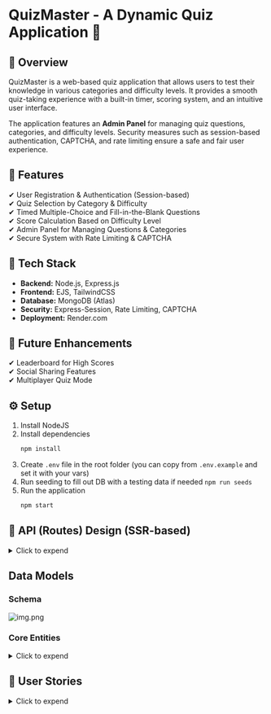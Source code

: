 # QuizMaster - A Dynamic Quiz Application 🎯

## 📌 Overview

QuizMaster is a web-based quiz application that allows users to test their knowledge in various categories and
difficulty levels. It provides a smooth quiz-taking experience with a built-in timer, scoring system, and an intuitive
user interface.

The application features an **Admin Panel** for managing quiz questions, categories, and difficulty levels. Security
measures such as session-based authentication, CAPTCHA, and rate limiting ensure a safe and fair user experience.

## 🚀 Features

✔ User Registration & Authentication (Session-based)  
✔ Quiz Selection by Category & Difficulty  
✔ Timed Multiple-Choice and Fill-in-the-Blank Questions  
✔ Score Calculation Based on Difficulty Level  
✔ Admin Panel for Managing Questions & Categories  
✔ Secure System with Rate Limiting & CAPTCHA

## 🔧 Tech Stack

- **Backend:** Node.js, Express.js
- **Frontend:** EJS, TailwindCSS
- **Database:** MongoDB (Atlas)
- **Security:** Express-Session, Rate Limiting, CAPTCHA
- **Deployment:** Render.com

## 🎯 Future Enhancements

✔ Leaderboard for High Scores  
✔ Social Sharing Features  
✔ Multiplayer Quiz Mode

## ⚙️ Setup

1. Install NodeJS
2. Install dependencies
    ```bash
    npm install
    ```
3. Create `.env` file in the root folder (you can copy from `.env.example` and set it with your vars)
4. Run seeding to fill out DB with a testing data if needed `npm run seeds`
5. Run the application
   ```bash
   npm start
    ```

## 🔖 API (Routes) Design (SSR-based)

<details>
  <summary>Click to expend</summary>

### **User Authentication**

| Method | Endpoint         | Description                   |
|--------|------------------|-------------------------------|
| `GET`  | `/auth/login`    | Show login page               |
| `POST` | `/auth/login`    | Login user & start session    |
| `GET`  | `/auth/register` | Show registration page        |
| `POST` | `/auth/register` | Register a new user           |
| `POST` | `/auth/logout`   | Logout user & destroy session |

### **Quiz Participation**

| Method | Endpoint        | Description                                     |
|--------|-----------------|-------------------------------------------------|
| `GET`  | `/quiz`         | Show quiz selection page (category, difficulty) |
| `POST` | `/quiz/start`   | Start quiz & fetch questions                    |
| `POST` | `/quiz/submit`  | Submit answers & calculate score                |
| `GET`  | `/quiz/history` | Show user's past quiz history                   |

### **Admin Panel - Questions Management**

| Method | Endpoint                      | Description                                        |
|--------|-------------------------------|----------------------------------------------------|
| `GET`  | `/admin/questions`            | Show all questions (with search, sort, pagination) |
| `GET`  | `/admin/questions/new`        | Show form to add a new question                    |
| `POST` | `/admin/questions/create`     | Add a new question                                 |
| `GET`  | `/admin/questions/edit/:id`   | Show form to edit a question                       |
| `POST` | `/admin/questions/update/:id` | Update an existing question                        |
| `POST` | `/admin/questions/delete/:id` | Delete a question                                  |

### **Admin Panel - Categories & Difficulty Levels**

| Method | Endpoint                       | Description                          |
|--------|--------------------------------|--------------------------------------|
| `GET`  | `/admin/categories`            | Show all categories                  |
| `GET`  | `/admin/categories/new`        | Show form to add a category          |
| `POST` | `/admin/categories/create`     | Add a new category                   |
| `GET`  | `/admin/categories/edit/:id`   | Show form to edit a category         |
| `POST` | `/admin/categories/update/:id` | Update category details              |
| `POST` | `/admin/categories/delete/:id` | Delete a category                    |
| `GET`  | `/admin/difficulty`            | Show all difficulty levels           |
| `GET`  | `/admin/difficulty/new`        | Show form to add a difficulty level  |
| `POST` | `/admin/difficulty/create`     | Add a new difficulty level           |
| `GET`  | `/admin/difficulty/edit/:id`   | Show form to edit a difficulty level |
| `POST` | `/admin/difficulty/update/:id` | Update difficulty details            |
| `POST` | `/admin/difficulty/delete/:id` | Delete a difficulty level            |

### **Security & Performance**

TBD

| Method | Endpoint                     | Description                              |
|--------|------------------------------|------------------------------------------|
| `GET`  | `/security/captcha`          | Get CAPTCHA challenge before quiz starts |
| `POST` | `/security/validate-captcha` | Validate CAPTCHA response                |
| `GET`  | `/security/rate-limit`       | View rate-limiting status (admin only)   |

### **Future Features (Leaderboard & Social)**

TBD

| Method | Endpoint       | Description                      |
|--------|----------------|----------------------------------|
| `GET`  | `/leaderboard` | Show top quiz scores             |
| `POST` | `/share/score` | Share quiz score on social media |

</details>

## Data Models

### Schema

![img.png](docs/img.png)

### Core Entities

<details>
  <summary>Click to expend</summary>

1. **User** Model
    1. Schema:

        ```jsx
        User {
          _id: ObjectId,
          username: String,  // Unique, min 3, max 30 chars
          email: String,  // Unique, valid email
          password: String,  // Hashed, min 8 chars
          role: String,  // "user" or "admin"
          createdAt: Date
        }
        ```

    2. Indexes:
        - `{ "email": 1 }`  - unique
        - `{ "username": 1 }`  - unique
    3. Validation rules:
        - `username`: Min 3, max 30 chars, unique
        - `email`: Valid format, unique
        - `password`: Min 8 chars, hashed before storing
2. **Question** Model
    1. Schema:

        ```jsx
        Question {
          _id: ObjectId,
          userId: ObjectId (Reference to User),  // Required   
          categoryId: ObjectId (Reference to Category),  // Required
          difficultyId: ObjectId (Reference to Difficulty),  // Required
          questionText: String,  // Required, max 1000 chars
          options: [
            { id: "A", text: "Option 1" },
            { id: "B", text: "Option 2" },
            { id: "C", text: "Option 3" },
            { id: "D", text: "Option 4" }
          ],  // At least 2 options, max 6
          correctAnswer: "A",  // Must match one of `options.id`
          type: "multiple-choice",  // Enum: ['multiple-choice', 'single-choice', 'fill-in']
          createdAt: Date
        }
        ```

    2. Indexes:
        - `{ "categoryId": 1, "difficultyId": 1 }`  - filtering
        - `{ "createdAt": -1 }`  - sorting by newest questions
    3. Validation rules:
        - `questionText`: Required, max 500 chars
        - `options`: Min 2, max 6
        - `correctAnswer`: Must be one of `options.id`
        - `type`: Enum: `["multiple-choice", "single-choice", "fill-in"]`
3. **QuizSession** Model
    1. Schema:

        ```jsx
        QuizSession {
          _id: ObjectId,
          userId: ObjectId (Reference to User),  // Required
          categoryId: ObjectId (Reference to Category),  // Required
          difficultyId: ObjectId (Reference to Difficulty),  // Required
          score: Number,  // Calculated after submission
          createdAt: Date
        }
        ```

    2. Indexes:
        - `{ "userId": 1, "createdAt": -1 }` - fast user history lookup
        - `{ "categoryId": 1 }`  - filtering by category
        - `{ "difficultyId": 1 }` - filtering by difficulty
    3. Validation rules:
        - `userId`: Required, must exist in User model
        - `categoryId`: Required, must exist in Category model
        - `difficultyId`: Required, must exist in Difficulty model
        - `score`: Must be a positive number
4. **Category** Model
    1. Schema:

        ```jsx
        Category {
          _id: ObjectId,
          name: String,  // Unique, required
          createdAt: Date
        }
        ```

    2. Indexes:
        - `{ "name": 1 }` - unique, fast lookup
    3. Validation rules:
        - `name`: Required, unique
5. **Difficulty** Model
    1. Schema:

        ```jsx
        Difficulty {
          _id: ObjectId,
          level: String,  // Enum: ["Easy", "Medium", "Hard"]
          pointMultiplier: Number,  // 1 (Easy), 2 (Medium), 3 (Hard)
          createdAt: Date
        }
        ```

    2. Indexes:
        - `{ "level": 1 }` - unique
    3. Validation rules:
        - `level`: Enum: `["Easy", "Medium", "Hard"]`, unique
        - `pointMultiplier`: 1, 2, or 3
6. **Leaderboard** Model
    1. Schema:

        ```jsx
        Leaderboard {
          _id: ObjectId,
          userId: ObjectId (Reference to User),  // Required
          username: String,  // Cached for fast lookup
          score: Number,  // Required
          rank: Number,  // Calculated dynamically
          createdAt: Date
        }
        ```

    2. Indexes:
        - `{ "score": -1 }`  - fetching top scores fast
        - `{ "userId": 1 }` - searching a user's leaderboard position
    3. Validation rules:
        - `userId`: Required, must exist in `User` model
        - `score`: Must be a positive number
        - `rank`: Auto-calculated

</details>

## 🚀 User Stories

<details>
  <summary>Click to expend</summary>

### User Registration & Authentication

| ID    | Feature                | Priority     | Done (✅) |
|-------|------------------------|--------------|----------|
| US-01 | Register an account    | 🔴 MUST HAVE | ✅        |
| US-02 | Login to the system    | 🔴 MUST HAVE | ✅        |
| US-03 | Logout from the system | 🔴 MUST HAVE | ✅        |

### Quiz Participation

| ID    | Feature                              | Priority       | Done (✅) |
|-------|--------------------------------------|----------------|----------|
| US-04 | Select quiz category & difficulty    | 🔴 MUST HAVE   | ❌        |
| US-05 | Answer questions with a timer        | 🔴 MUST HAVE   | ❌        |
| US-06 | See final score after quiz           | 🔴 MUST HAVE   | ❌        |
| US-07 | See correct answers after submission | 🟠 SHOULD HAVE | ❌        |
| US-08 | View past quiz history               | 🟠 SHOULD HAVE | ❌        |

### Quiz Management (Admin)

| ID    | Feature                               | Priority       | Done (✅) |
|-------|---------------------------------------|----------------|----------|
| US-09 | Add new questions                     | 🔴 MUST HAVE   | ✅        |
| US-10 | Update existing questions             | 🔴 MUST HAVE   | ✅        |
| US-11 | Delete unwanted questions             | 🔴 MUST HAVE   | ✅        |
| US-12 | Search, filter & sort questions       | 🟠 SHOULD HAVE | ❌        |
| US-13 | Manage categories & difficulty levels | 🟠 SHOULD HAVE | ❌        |
| US-14 | Manage user roles                     | 🟡 COULD HAVE  | ❌        |

### Leaderboards & Social Sharing (Future Features)

| ID    | Feature           | Priority               | Done (✅) |
|-------|-------------------|------------------------|----------|
| US-15 | View leaderboard  | 🚫 WON’T HAVE (Future) | ❌        |
| US-16 | Share quiz scores | 🚫 WON’T HAVE (Future) | ❌        |

### Security & Performance

| ID    | Feature                                 | Priority       | Done (✅) |
|-------|-----------------------------------------|----------------|----------|
| US-17 | Limit login attempts                    | 🔴 MUST HAVE   | ❌        |
| US-18 | Implement CAPTCHA                       | 🟠 SHOULD HAVE | ❌        |
| US-19 | Optimize performance (caching, indexes) | 🟠 SHOULD HAVE | ❌        |

</details>
